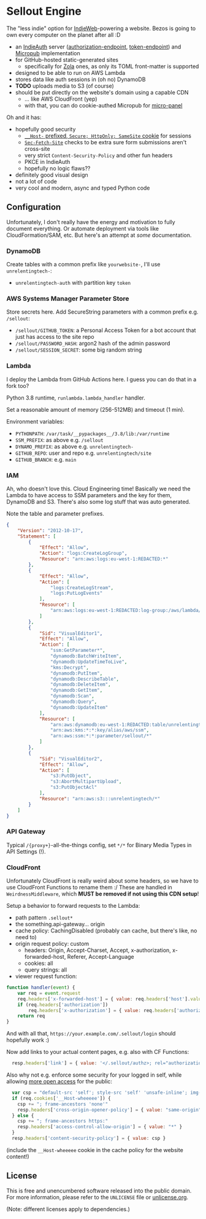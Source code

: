 # Sellout Engine

The "less indie" option for [IndieWeb]-powering a website.
Bezos is going to own every computer on the planet after all :D

- an [IndieAuth] server ([authorization-endpoint], [token-endpoint]) and [Micropub] implementation
- for GitHub-hosted static-generated sites
	- specifically for [Zola] ones, as only its TOML front-matter is supported
- designed to be able to run on AWS Lambda
- stores data like auth sessions in (oh no) DynamoDB
- **TODO** uploads media to S3 (of course) 
- should be put directly on the website's domain using a capable CDN
	- … like AWS CloudFront (yep)
	- with that, you can do cookie-authed Micropub for [micro-panel]

Oh and it has:

- hopefully good security
	- [`__Host-` prefixed, `Secure; HttpOnly; SameSite` cookie](https://scotthelme.co.uk/tough-cookies/) for sessions
	- [`Sec-Fetch-Site`](https://developer.mozilla.org/en-US/docs/Web/HTTP/Headers/Sec-Fetch-Site) checks to be extra sure form submissions aren't cross-site
	- very strict `Content-Security-Policy` and other fun headers
	- PKCE in IndieAuth
	- hopefully no logic flaws??
- definitely good visual design
- not a lot of code
- very cool and modern, async and typed Python code

[IndieWeb]: https://indieweb.org/
[IndieAuth]: https://indieweb.org/IndieAuth
[authorization-endpoint]: https://indieweb.org/authorization-endpoint
[token-endpoint]: https://indieweb.org/token-endpoint
[Micropub]: https://indieweb.org/micropub
[Zola]: https://www.getzola.org/
[micro-panel]: https://github.com/unrelentingtech/micro-panel

## Configuration

Unfortunately, I don't really have the energy and motivation to fully document everything.
Or automate deployment via tools like CloudFormation/SAM, etc.
But here's an attempt at *some* documentation.

### DynamoDB

Create tables with a common prefix like `yourwebsite-`, I'll use `unrelentingtech-`:

- `unrelentingtech-auth` with partition key `token`

### AWS Systems Manager Parameter Store

Store secrets here.
Add SecureString parameters with a common prefix e.g. `/sellout`:

- `/sellout/GITHUB_TOKEN`: a Personal Access Token for a bot account that just has access to the site repo
- `/sellout/PASSWORD_HASH`: argon2 hash of the admin password
- `/sellout/SESSION_SECRET`: some big random string

### Lambda

I deploy the Lambda from GitHub Actions here.
I guess you can do that in a fork too?

Python 3.8 runtime, `runlambda.lambda_handler` handler.

Set a reasonable amount of memory (256-512MB) and timeout (1 min).

Environment variables:

- `PYTHONPATH`: `/var/task/__pypackages__/3.8/lib:/var/runtime`
- `SSM_PREFIX`: as above e.g. `/sellout`
- `DYNAMO_PREFIX`: as above e.g. `unrelentingtech-`
- `GITHUB_REPO`: user and repo e.g. `unrelentingtech/site`
- `GITHUB_BRANCH`: e.g. `main`

### IAM

Ah, who doesn't love this. Cloud Engineering time!
Basically we need the Lambda to have access to SSM parameters and the key for them, DynamoDB and S3.
There's also some log stuff that was auto generated.

Note the table and parameter prefixes.

```json
{
    "Version": "2012-10-17",
    "Statement": [
        {
            "Effect": "Allow",
            "Action": "logs:CreateLogGroup",
            "Resource": "arn:aws:logs:eu-west-1:REDACTED:*"
        },
        {
            "Effect": "Allow",
            "Action": [
                "logs:CreateLogStream",
                "logs:PutLogEvents"
            ],
            "Resource": [
                "arn:aws:logs:eu-west-1:REDACTED:log-group:/aws/lambda/sellout-unrelentingtech:*"
            ]
        },
        {
            "Sid": "VisualEditor1",
            "Effect": "Allow",
            "Action": [
                "ssm:GetParameter*",
                "dynamodb:BatchWriteItem",
                "dynamodb:UpdateTimeToLive",
                "kms:Decrypt",
                "dynamodb:PutItem",
                "dynamodb:DescribeTable",
                "dynamodb:DeleteItem",
                "dynamodb:GetItem",
                "dynamodb:Scan",
                "dynamodb:Query",
                "dynamodb:UpdateItem"
            ],
            "Resource": [
                "arn:aws:dynamodb:eu-west-1:REDACTED:table/unrelentingtech-*",
                "arn:aws:kms:*:*:key/alias/aws/ssm",
                "arn:aws:ssm:*:*:parameter/sellout/*"
            ]
        },
        {
            "Sid": "VisualEditor2",
            "Effect": "Allow",
            "Action": [
                "s3:PutObject",
                "s3:AbortMultipartUpload",
                "s3:PutObjectAcl"
            ],
            "Resource": "arn:aws:s3:::unrelentingtech/*"
        }
    ]
}
```

### API Gateway

Typical `/{proxy+}`-all-the-things config, set `*/*` for Binary Media Types in API Settings (!).

### CloudFront

Unfortunately CloudFront is really weird about some headers, so we have to use CloudFront Functions to rename them :/
These are handled in `WeirdnessMiddleware`, which **MUST be removed if not using this CDN setup**!

Setup a behavior to forward requests to the Lambda:
- path pattern `.sellout*`
- the something.api-gateway… origin
- cache policy: CachingDisabled (probably can cache, but there's like, no need to)
- origin request policy: custom
	- headers: Origin, Accept-Charset, Accept, x-authorization, x-forwarded-host, Referer, Accept-Language
	- cookies: all
	- query strings: all
- viewer request function:

```js
function handler(event) {
    var req = event.request
    req.headers['x-forwarded-host'] = { value: req.headers['host'].value }
    if (req.headers['authorization'])
        req.headers['x-authorization'] = { value: req.headers['authorization'].value }
    return req
}
```

And with all that, `https://your.example.com/.sellout/login` should hopefully work :)

Now add links to your actual content pages, e.g. also with CF Functions:

```js
  resp.headers['link'] = { value: '</.sellout/authz>; rel="authorization_endpoint", </.sellout/token>; rel="token_endpoint", </.sellout/pub>; rel="micropub"' }
```

Also why not e.g. enforce some security for your logged in self, while allowing [more open access](https://enable-cors.org/) for the public:

```js
  var csp = "default-src 'self'; style-src 'self' 'unsafe-inline'; img-src data: https: 'self'; media-src https: 'self'; script-src 'self'; object-src 'none'; base-uri 'none'"
  if (req.cookies['__Host-wheeeee']) {
    csp += "; frame-ancestors 'none'"
    resp.headers['cross-origin-opener-policy'] = { value: "same-origin" }
  } else {
    csp += "; frame-ancestors https:"
    resp.headers['access-control-allow-origin'] = { value: "*" }
  }
  resp.headers['content-security-policy'] = { value: csp }
```

(include the `__Host-wheeeee` cookie in the cache policy for the website content!)

## License

This is free and unencumbered software released into the public domain.  
For more information, please refer to the `UNLICENSE` file or [unlicense.org](https://unlicense.org).

(Note: different licenses apply to dependencies.)
